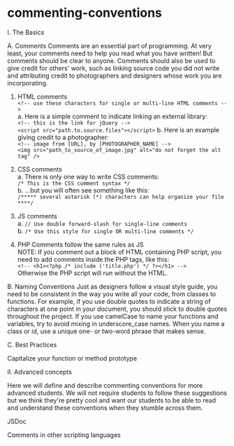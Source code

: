 commenting-conventions
======================

I. The Basics

A. Comments
Comments are an essential part of programming. At very least, your comments need to help you read what you have written! But comments should be clear to anyone. Comments should also be used to give credit for others' work, such as linking source code you did not write and attributing credit to photographers and designers whose work you are incorporating.

1. HTML comments <br />
`<!-- use these characters for single or multi-line HTML comments -->`<br />
a. Here is a simple comment to indicate linking an external library:<br />
`<!-- this is the link for jQuery -->`<br />
`<script src="path.to.source.files"></script>`
b. Here is an example giving credit to a photographer:<br />
`<!-- image from [URL], by [PHOTOGRAPHER_NAME] -->`<br />
`<img src="path_to_source_of_image.jpg" alt="do not forget the alt tag" />`

2. CSS comments<br />
a. There is only one way to write CSS comments:<br />
`/* This is the CSS comment syntax */`<br />
b. ...but you will often see something like this:<br />
`/***** several asterisk (*) characters can help organize your file ****/`<br />

3. JS comments<br />
a. `// Use double forward-slash for single-line comments`<br />
b. `/* Use this style for single OR multi-line comments */`

4. PHP Comments follow the same rules as JS<br />
NOTE:  If you comment out a block of HTML containing PHP script, you need to add comments inside the PHP tags, like this:  
`<!-- <h1><?php /* include ('title.php') */ ?></h1> -->`<br />
Otherwise the PHP script will run without the HTML.

B. Naming Conventions
Just as designers follow a visual style guide, you need to be consistent in the way you write all your code, from classes to functions. For example, if you use double quotes to indicate a string of characters at one point in your document, you should stick to double quotes throughout the project. If you use camelCase to name your functions and variables, try to avoid mixing in underscore_case names. When you name a class or id, use a unique one- or two-word phrase that makes sense.

C. Best Practices

Capitalize your function or method prototype

II. Advanced concepts

Here we will define and describe commenting conventions for more advanced students. We will not require students to follow these suggestions but we think they're pretty cool and want our students to be able to read and understand these conventions when they stumble across them.

JSDoc

Comments in other scripting languages
